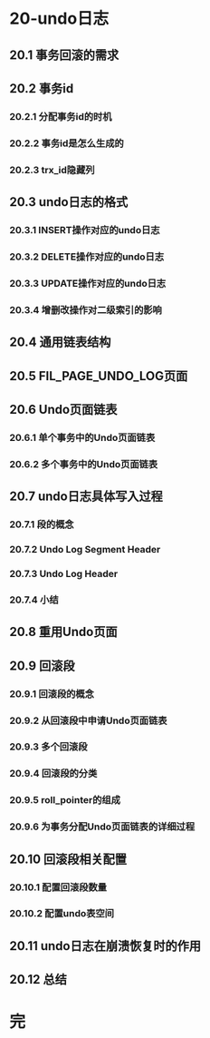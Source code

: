 # 20-undo日志

## 20.1 事务回滚的需求

## 20.2 事务id
### 20.2.1 分配事务id的时机
### 20.2.2 事务id是怎么生成的
### 20.2.3 trx_id隐藏列

## 20.3 undo日志的格式
### 20.3.1 INSERT操作对应的undo日志
### 20.3.2 DELETE操作对应的undo日志
### 20.3.3 UPDATE操作对应的undo日志
### 20.3.4 增删改操作对二级索引的影响

## 20.4 通用链表结构

## 20.5 FIL_PAGE_UNDO_LOG页面

## 20.6 Undo页面链表
### 20.6.1 单个事务中的Undo页面链表
### 20.6.2 多个事务中的Undo页面链表

## 20.7 undo日志具体写入过程
### 20.7.1 段的概念
### 20.7.2 Undo Log Segment Header
### 20.7.3 Undo Log Header
### 20.7.4 小结

## 20.8 重用Undo页面

## 20.9 回滚段
### 20.9.1 回滚段的概念
### 20.9.2 从回滚段中申请Undo页面链表
### 20.9.3 多个回滚段
### 20.9.4 回滚段的分类
### 20.9.5 roll_pointer的组成
### 20.9.6 为事务分配Undo页面链表的详细过程

## 20.10 回滚段相关配置
### 20.10.1 配置回滚段数量
### 20.10.2 配置undo表空间

## 20.11 undo日志在崩溃恢复时的作用

## 20.12 总结

# 完